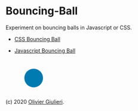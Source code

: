 # Bouncing-Ball

Experiment on bouncing balls in Javascript or CSS.

- [CSS Bouncing Ball](https://evoluteur.github.io/bouncing-ball/index.html)

- [Javascript Bouncing Ball](https://evoluteur.github.io/bouncing-ball/index-javascript.html)


<div style="margin:40px 0 30px 50px;background-color:#007bb2;border-radius:50%;height:50px;width:50px;"></div>


(c) 2020 [Olivier Giulieri](https://evoluteur.github.io/).
